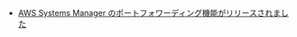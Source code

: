 - [AWS Systems Manager のポートフォワーディング機能がリリースされました](https://blog.serverworks.co.jp/tech/2019/09/11/ssm-portfowarding/)
